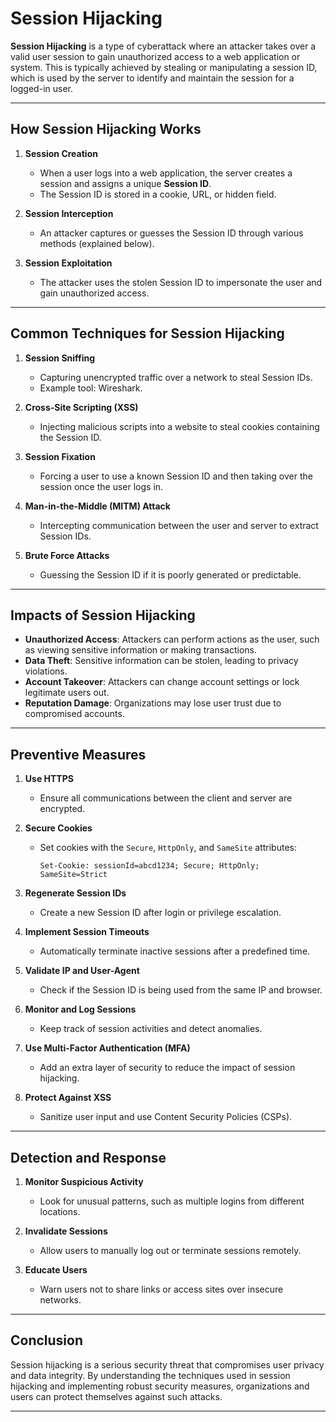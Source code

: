 # Session Hijacking

**Session Hijacking** is a type of cyberattack where an attacker takes over a valid user session to gain unauthorized access to a web application or system. This is typically achieved by stealing or manipulating a session ID, which is used by the server to identify and maintain the session for a logged-in user.

---

## **How Session Hijacking Works**

1. **Session Creation**  
   - When a user logs into a web application, the server creates a session and assigns a unique **Session ID**.
   - The Session ID is stored in a cookie, URL, or hidden field.

2. **Session Interception**  
   - An attacker captures or guesses the Session ID through various methods (explained below).

3. **Session Exploitation**  
   - The attacker uses the stolen Session ID to impersonate the user and gain unauthorized access.

---

## **Common Techniques for Session Hijacking**

1. **Session Sniffing**  
   - Capturing unencrypted traffic over a network to steal Session IDs.
   - Example tool: Wireshark.

2. **Cross-Site Scripting (XSS)**  
   - Injecting malicious scripts into a website to steal cookies containing the Session ID.

3. **Session Fixation**  
   - Forcing a user to use a known Session ID and then taking over the session once the user logs in.

4. **Man-in-the-Middle (MITM) Attack**  
   - Intercepting communication between the user and server to extract Session IDs.

5. **Brute Force Attacks**  
   - Guessing the Session ID if it is poorly generated or predictable.

---

## **Impacts of Session Hijacking**

- **Unauthorized Access**: Attackers can perform actions as the user, such as viewing sensitive information or making transactions.
- **Data Theft**: Sensitive information can be stolen, leading to privacy violations.
- **Account Takeover**: Attackers can change account settings or lock legitimate users out.
- **Reputation Damage**: Organizations may lose user trust due to compromised accounts.

---

## **Preventive Measures**

1. **Use HTTPS**  
   - Ensure all communications between the client and server are encrypted.

2. **Secure Cookies**  
   - Set cookies with the `Secure`, `HttpOnly`, and `SameSite` attributes:
     ```http
     Set-Cookie: sessionId=abcd1234; Secure; HttpOnly; SameSite=Strict
     ```

3. **Regenerate Session IDs**  
   - Create a new Session ID after login or privilege escalation.

4. **Implement Session Timeouts**  
   - Automatically terminate inactive sessions after a predefined time.

5. **Validate IP and User-Agent**  
   - Check if the Session ID is being used from the same IP and browser.

6. **Monitor and Log Sessions**  
   - Keep track of session activities and detect anomalies.

7. **Use Multi-Factor Authentication (MFA)**  
   - Add an extra layer of security to reduce the impact of session hijacking.

8. **Protect Against XSS**  
   - Sanitize user input and use Content Security Policies (CSPs).

---

## **Detection and Response**

1. **Monitor Suspicious Activity**  
   - Look for unusual patterns, such as multiple logins from different locations.

2. **Invalidate Sessions**  
   - Allow users to manually log out or terminate sessions remotely.

3. **Educate Users**  
   - Warn users not to share links or access sites over insecure networks.

---

## **Conclusion**

Session hijacking is a serious security threat that compromises user privacy and data integrity. By understanding the techniques used in session hijacking and implementing robust security measures, organizations and users can protect themselves against such attacks.

---
